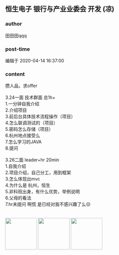 ## 恒生电子 银行与产业业委会 开发 (凉)
### author 
田田田qqq
### post-time 

编辑于  2020-04-14 16:37:00
### content 
<div class="post-topic-des nc-post-content">
 攒人品，求offer
 <br/>
 <br/>
 3.24一面 技术群面 总1h+
 <br/>
 1.一分钟自我介绍
 <br/>
 2.介绍项目
 <br/>
 3.前后台具体技术流程操作（项目）
 <br/>
 4.怎么联调测试的（项目）
 <br/>
 5.密码怎么存储（项目）
 <br/>
 6.杭州地点接受么
 <br/>
 7.怎么学习的JAVA
 <br/>
 8.提问
 <br/>
 <br/>
 3.26二面 leader+hr 20min
 <br/>
 1.自我介绍
 <br/>
 2.项目介绍，自己分工，用到框架
 <br/>
 3.怎么体现出mvc
 <br/>
 4.为什么是 杭州，恒生
 <br/>
 5.非科班出身，有什么优势，举例说明
 <br/>
 6.父母的看法
 <br/>
 7.hr未提问 啊慌 是已经对我不感兴趣了么😒
 <br/>
 <br/>
 <br/>
 <img data-card-emoji="[来个offer]" height="100px" src="https://uploadfiles.nowcoder.com/images/20191018/63_1571399293050_586E508F161F26CE94633729AC56C602" width="100px"/>
 <img data-card-emoji="[来个offer]" height="100px" src="https://uploadfiles.nowcoder.com/images/20191018/63_1571399293050_586E508F161F26CE94633729AC56C602" width="100px"/>
 <img data-card-emoji="[来个offer]" height="100px" src="https://uploadfiles.nowcoder.com/images/20191018/63_1571399293050_586E508F161F26CE94633729AC56C602" width="100px"/>
</div>
